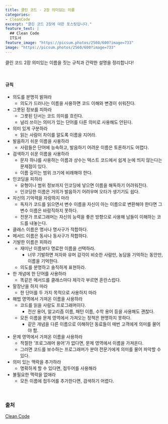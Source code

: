 ```yaml
---
title: 클린 코드 - 2장 의미있는 이름
categories:
- CleanCode
excerpt: "클린 코드 2장에 대한 포스팅입니다."
feature_text: |
  ## Clean Code
  IT도서
feature_image: "https://picsum.photos/2560/600?image=733"
image: "https://picsum.photos/2560/600?image=733"
---
```

클린 코드 2장 의미있는 이름을 짓는 규칙과 간략한 설명을 정리합니다!

<br>

#### 규칙
- 의도를 분명히 밝혀라
	- 의도가 드러나는 이름을 사용하면 코드 이해와 변경이 쉬워진다.
- 그릇된 정보를 피하라
	- 그릇된 단서는 코드 의미를 흐린다.
	- 널리 쓰이는 의미가 있는 단어를 다른 의미로 사용해도 안된다.
- 의미 있게 구분하라
	- 읽는 사람이 차이를 알도록 이름을 지어라.
- 발음하기 쉬운 이름을 사용하라
	- 사람들은 단어에 능숙하고, 발음하기 어려운 이름은 토론하기도 어렵다.
- 검색하기 쉬운 이름을 사용하라
	- 문자 하나를 사용하는 이름과 상수는 텍스트 코드에서 쉽게 눈에 띄지 않는다는 문제점이 있다.
	- 이름 길이는 범위 크기에 비례해야 한다.
- 인코딩을 피하라
	- 유형이나 범위 정보까지 인코딩에 넣으면 이름을 해독하기 어려워진다.
	- 인코딩한 이름은 거의가 발음하기 어려우며 오타가 생기기도 쉽다.
- 자신의 기억력을 자랑하지 마라
	- 독자가 코드를 읽으면서 변수 이름을 자신이 아는 이름으로 변환해야 한다면 그 변수 이름은 바람직하지 못하다. 
	- 전문가 프로그래머는 자신의 능력을 좋은 방향으로 사용해 남들이 이해하는 코드를 내놓는다.
- 클래스 이름은 명사나 명사구가 적합하다.
- 메서드 이름은 동사나 동사구가 적합하다.
- 기발한 이름은 피하라
	- 재미난 이름보다 명료한 이름을 선택하라.
		- 너무 기발하면 저자와 유머 감각이 비슷한 사람만, 농담을 기억하는 동안만, 이름을 기억한다.
	- 의도를 분명하고 솔직하게 표현하라.
- 한 개념에 한 단어를 사용하라
	- 똑같은 메서드를 클래스마다 제각각 부르면 혼란스럽다.
- 말장난을 하지 마라
	- 한 단어를 두 가지 목적으로 사용하지 마라
- 해법 영역에서 가져온 이름을 사용하라
	- 코드를 읽을 사람도 프로그래머이다.
		- 전산 용어, 알고리즘 이름, 패턴 이름, 수학 용어 등을 사용해도 괜찮다.
	- 모든 이름을 문제 영역에서 가져오는 정책은 현명하지 못하다.
		- 같은 개념을 다른 이름으로 이해하던 동료들이 매번 고객에게 의미를 물어야 함.
- 문제 영역에서 가져온 이름을 사용하라
	- 적절한 '프로그래머 용어'가 없다면, 문제 영역에서 이름을 가져온다.
	- 그러면 코드를 보수하는 프로그래머가 분야 전문가에게 의미를 물어 파악할 수 있다.
- 의미 있는 맥락을 추가하라
	- 명확하게 할 수 있다면, 접두어를 사용해라
- 불필요한 맥락을 없애라
	- 모든 이름에 접두어를 추가한다면, 검색하기 어렵다.

<br>

### 출처
[Clean Code](https://book.naver.com/bookdb/book_detail.nhn?bid=7390287) 
